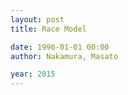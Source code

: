 ```yaml
---
layout: post
title: Race Model

date: 1996-01-01 00:00
author: Nakamura, Masato

year: 2015
---
```




